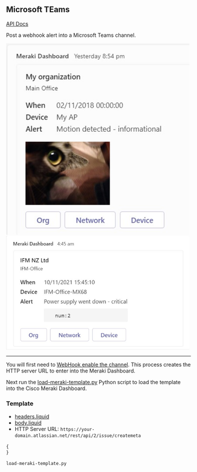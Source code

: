 ## Microsoft TEams

[API Docs](https://docs.microsoft.com/en-us/microsoftteams/platform/webhooks-and-connectors/how-to/connectors-using?tabs=cURL)

Post a webhook alert into a Microsoft Teams channel.

<img src="motion-alert-screenshot.jpg" alt="Motion alert" width="500">
<img src="power-supply-screenshot.jpg" alt="Power supply alert" width="500">

<hr>

You will first need to [WebHook enable the channel](https://docs.microsoft.com/en-us/microsoftteams/platform/webhooks-and-connectors/how-to/add-incoming-webhook).
This process creates the HTTP server URL to enter into the Meraki Dashboard.

Next run the [load-meraki-template.py](load-meraki-template.py) Python script to load the template into the Cisco Meraki Dashboard.

### Template 

- [headers.liquid](headers.liquid)
- [body.liquid](body.liquid)
- HTTP Server URL: `https://your-domain.atlassian.net/rest/api/2/issue/createmeta`


```headers.liquid
{
}
```
```body.liquid
load-meraki-template.py
```